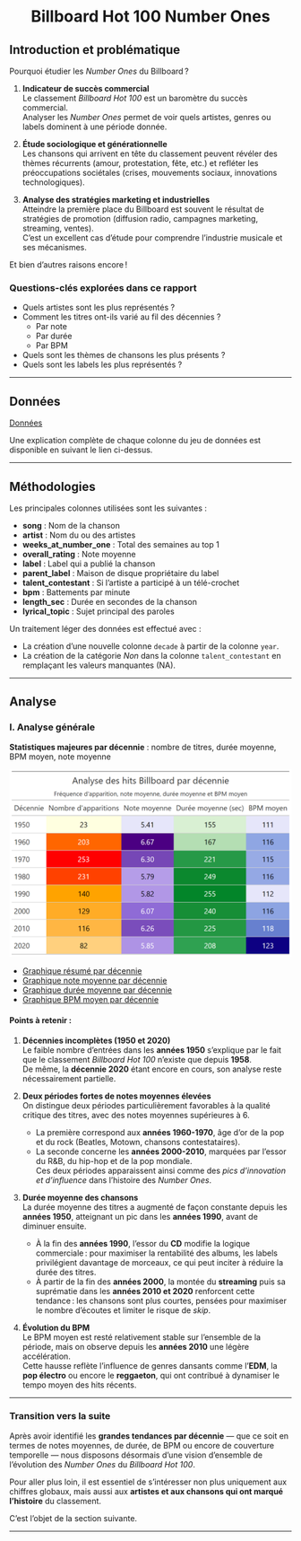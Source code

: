 <div align="center">

# Billboard Hot 100 Number Ones

</div>

## Introduction et problématique  

Pourquoi étudier les *Number Ones* du Billboard ?  

1. **Indicateur de succès commercial**  
   Le classement *Billboard Hot 100* est un baromètre du succès commercial.  
   Analyser les *Number Ones* permet de voir quels artistes, genres ou labels dominent à une période donnée.    

2. **Étude sociologique et générationnelle**  
   Les chansons qui arrivent en tête du classement peuvent révéler des thèmes récurrents (amour, protestation, fête, etc.) et refléter les préoccupations sociétales (crises, mouvements sociaux, innovations technologiques).    

3. **Analyse des stratégies marketing et industrielles**  
   Atteindre la première place du Billboard est souvent le résultat de stratégies de promotion (diffusion radio, campagnes marketing, streaming, ventes).  
   C’est un excellent cas d’étude pour comprendre l’industrie musicale et ses mécanismes.  

Et bien d’autres raisons encore !  

### Questions-clés explorées dans ce rapport  

- Quels artistes sont les plus représentés ?  
- Comment les titres ont-ils varié au fil des décennies ?  
  - Par note  
  - Par durée  
  - Par BPM  
- Quels sont les thèmes de chansons les plus présents ?  
- Quels sont les labels les plus représentés ?  

---

## Données  

[Données](https://github.com/rfordatascience/tidytuesday/blob/main/data/2025/2025-08-26/readme.md)  

Une explication complète de chaque colonne du jeu de données est disponible en suivant le lien ci-dessus.  

---

## Méthodologies  

Les principales colonnes utilisées sont les suivantes :  

- **song** : Nom de la chanson  
- **artist** : Nom du ou des artistes  
- **weeks_at_number_one** : Total des semaines au top 1  
- **overall_rating** : Note moyenne  
- **label** : Label qui a publié la chanson  
- **parent_label** : Maison de disque propriétaire du label  
- **talent_contestant** : Si l’artiste a participé à un télé-crochet  
- **bpm** : Battements par minute  
- **length_sec** : Durée en secondes de la chanson  
- **lyrical_topic** : Sujet principal des paroles  

Un traitement léger des données est effectué avec :  
- La création d’une nouvelle colonne `decade` à partir de la colonne `year`.  
- La création de la catégorie *Non* dans la colonne `talent_contestant` en remplaçant les valeurs manquantes (NA).  

---

## Analyse   

### I. Analyse générale    

**Statistiques majeures par décennie** : nombre de titres, durée moyenne, BPM moyen, note moyenne  

![](https://github.com/FabienHaury/TidyTuesday/blob/main/2025/Billboard%20Hot%20100%20Number%20Ones/Plots/Tableaux/tab_summary_decade.png)  

- [Graphique résumé par décennie](https://github.com/FabienHaury/TidyTuesday/blob/main/2025/Billboard%20Hot%20100%20Number%20Ones/Plots/Graphiques/graph_summary_decade.png)  
- [Graphique note moyenne par décennie](https://github.com/FabienHaury/TidyTuesday/blob/main/2025/Billboard%20Hot%20100%20Number%20Ones/Plots/Graphiques/graph_rating_decade.png)  
- [Graphique durée moyenne par décennie](https://github.com/FabienHaury/TidyTuesday/blob/main/2025/Billboard%20Hot%20100%20Number%20Ones/Plots/Graphiques/graph_length_decade.png)  
- [Graphique BPM moyen par décennie](https://github.com/FabienHaury/TidyTuesday/blob/main/2025/Billboard%20Hot%20100%20Number%20Ones/Plots/Graphiques/graph_bpm_decade.png)  

#### Points à retenir :  

1. **Décennies incomplètes (1950 et 2020)**  
   Le faible nombre d’entrées dans les **années 1950** s’explique par le fait que le classement *Billboard Hot 100* n’existe que depuis **1958**.  
   De même, la **décennie 2020** étant encore en cours, son analyse reste nécessairement partielle.  

2. **Deux périodes fortes de notes moyennes élevées**  
   On distingue deux périodes particulièrement favorables à la qualité critique des titres, avec des notes moyennes supérieures à 6.  
   - La première correspond aux **années 1960-1970**, âge d’or de la pop et du rock (Beatles, Motown, chansons contestataires).  
   - La seconde concerne les **années 2000-2010**, marquées par l’essor du R&B, du hip-hop et de la pop mondiale.  
   Ces deux périodes apparaissent ainsi comme des *pics d’innovation et d’influence* dans l’histoire des *Number Ones*.  

3. **Durée moyenne des chansons**  
   La durée moyenne des titres a augmenté de façon constante depuis les **années 1950**, atteignant un pic dans les **années 1990**, avant de diminuer ensuite.  
   - À la fin des **années 1990**, l’essor du **CD** modifie la logique commerciale : pour maximiser la rentabilité des albums, les labels privilégient davantage de morceaux, ce qui peut inciter à réduire la durée des titres.  
   - À partir de la fin des **années 2000**, la montée du **streaming** puis sa suprématie dans les **années 2010 et 2020** renforcent cette tendance : les chansons sont plus courtes, pensées pour maximiser le nombre d’écoutes et limiter le risque de *skip*.  

4. **Évolution du BPM**  
   Le BPM moyen est resté relativement stable sur l’ensemble de la période, mais on observe depuis les **années 2010** une légère accélération.  
   Cette hausse reflète l’influence de genres dansants comme l’**EDM**, la **pop électro** ou encore le **reggaeton**, qui ont contribué à dynamiser le tempo moyen des hits récents.  

---

### Transition vers la suite  

Après avoir identifié les **grandes tendances par décennie** — que ce soit en termes de notes moyennes, de durée, de BPM ou encore de couverture temporelle — nous disposons désormais d’une vision d’ensemble de l’évolution des *Number Ones* du *Billboard Hot 100*.  

Pour aller plus loin, il est essentiel de s’intéresser non plus uniquement aux chiffres globaux, mais aussi aux **artistes et aux chansons qui ont marqué l’histoire** du classement.  

C’est l’objet de la section suivante.  

---

<!-- 
## II. Analyse des artistes et œuvres marquantes

- Répartition des artistes les plus présents  
  (ex : *graph_top_10_artist.png*, *tab_artist.png*)  
- Focus sur la constance des succès  
  (consécutifs/non consécutifs) et records de longévité  
  (*graph_top_10_consécutif.png*, *graph_top_10_non_consécutif.png*)  
- Analyse de l’origine ou diversité géographique des artistes  
  (*graph_top_10_origine.png*)  

---

## III. Analyse des succès et de l’industrie musicale

- Répartition par label et maison de disque  
  (*tab_parent_label.png*)  
- Commentaires sur le poids des majors et l’indépendance éventuelle  

---

## IV. Thématiques, contenus et évolution qualitative

- Analyse des thèmes des chansons via les paroles  
  (*tab_parole.png*)  
- Synthèse sur l’évolution des ratings/notes  
- Zoom sur les meilleures et pires performances  
  (*graph_max_min_rating.png*, *graph_rating_line.png*)  
-->

